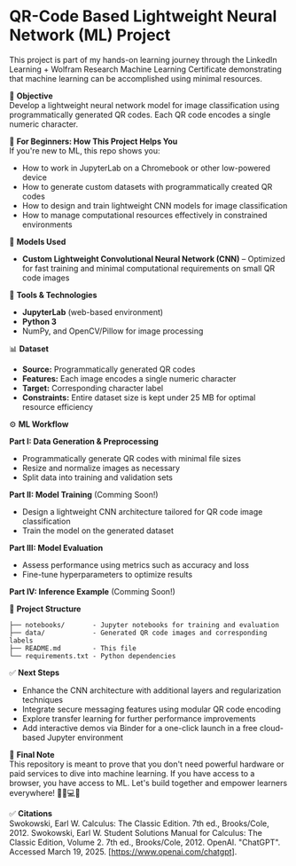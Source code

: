 # QR-Code Based Lightweight Neural Network (ML) Project

This project is part of my hands-on learning journey through the LinkedIn Learning + Wolfram Research Machine Learning Certificate demonstrating that machine learning can be accomplished using minimal resources.

🎯 **Objective**  
Develop a lightweight neural network model for image classification using programmatically generated QR codes. Each QR code encodes a single numeric character.

🚀 **For Beginners: How This Project Helps You**  
If you're new to ML, this repo shows you:
- How to work in JupyterLab on a Chromebook or other low-powered device  
- How to generate custom datasets with programmatically created QR codes  
- How to design and train lightweight CNN models for image classification  
- How to manage computational resources effectively in constrained environments  

🧠 **Models Used**  
- **Custom Lightweight Convolutional Neural Network (CNN)** – Optimized for fast training and minimal computational requirements on small QR code images

🧰 **Tools & Technologies**  
- **JupyterLab** (web-based environment)  
- **Python 3**  
- NumPy, and OpenCV/Pillow for image processing

📊 **Dataset**  
- **Source:** Programmatically generated QR codes  
- **Features:** Each image encodes a single numeric character  
- **Target:** Corresponding character label  
- **Constraints:** Entire dataset size is kept under 25 MB for optimal resource efficiency

⚙️ **ML Workflow** 

**Part I: Data Generation & Preprocessing**  
   - Programmatically generate QR codes with minimal file sizes  
   - Resize and normalize images as necessary  
   - Split data into training and validation sets

**Part II: Model Training** (Comming Soon!)
   - Design a lightweight CNN architecture tailored for QR code image classification
   - Train the model on the generated dataset

**Part III: Model Evaluation**  
   - Assess performance using metrics such as accuracy and loss  
   - Fine-tune hyperparameters to optimize results

**Part IV: Inference Example** (Comming Soon!)
  
📁 **Project Structure**  
```
├── notebooks/       - Jupyter notebooks for training and evaluation
├── data/            - Generated QR code images and corresponding labels
├── README.md        - This file
└── requirements.txt - Python dependencies
```

✅ **Next Steps**  
- Enhance the CNN architecture with additional layers and regularization techniques  
- Integrate secure messaging features using modular QR code encoding  
- Explore transfer learning for further performance improvements  
- Add interactive demos via Binder for a one-click launch in a free cloud-based Jupyter environment

💬 **Final Note**  
This repository is meant to prove that you don't need powerful hardware or paid services to dive into machine learning. If you have access to a browser, you have access to ML. Let's build together and empower learners everywhere! ✊🏾💻🧠

✅ **Citations**  
Swokowski, Earl W. Calculus: The Classic Edition. 7th ed., Brooks/Cole, 2012.
Swokowski, Earl W. Student Solutions Manual for Calculus: The Classic Edition, Volume 2. 7th ed., Brooks/Cole, 2012.
OpenAI. "ChatGPT". Accessed March 19, 2025. [https://www.openai.com/chatgpt].
